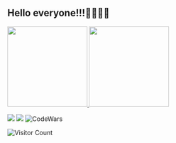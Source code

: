 ## Hello everyone!!!👋🏼👋🏼

 <div>
  <a href="https://github.com/jp2435">
  <img height="180em" src="https://github-readme-stats.vercel.app/api?username=jp2435&show_icons=true&theme=dark&include_all_commits=true&count_private=true"/>
  <img height="180em" src="https://github-readme-stats.vercel.app/api/top-langs/?username=jp2435&layout=compact&langs_count=7&theme=dark"/>
</div>

<a href="https://instagram.com/jorge_cp2435" target="_blank"><img src="https://img.shields.io/badge/Instagram-E4405F?style=for-the-badge&logo=instagram&logoColor=white"></a>
<img src="https://img.shields.io/badge/Windows-0078D6?style=for-the-badge&logo=windows&logoColor=white">
 ![CodeWars](https://www.codewars.com/users/jp2435/badges/micro)
 
<!-- ![Snake animation](https://github.com/jp2435/jp2435/blob/output/github-contribution-grid-snake.svg) -->

 ![Visitor Count](https://profile-counter.glitch.me/{jp2435}/count.svg)

